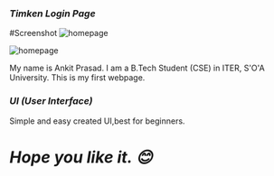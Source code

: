 ### *Timken Login Page*
#Screenshot
![homepage](https://github.com/Ankit289Prasad/Timken/blob/master/Screenshot.png)

![homepage](https://github.com/Ankit289Prasad/Timken/blob/master/Screenshot1.png)

My name is Ankit Prasad. I am a B.Tech Student (CSE) in ITER, S'O'A University. This is my first webpage.


### *UI (User Interface)*
Simple and easy created UI,best for beginners.

# *Hope you like it. 😊*
